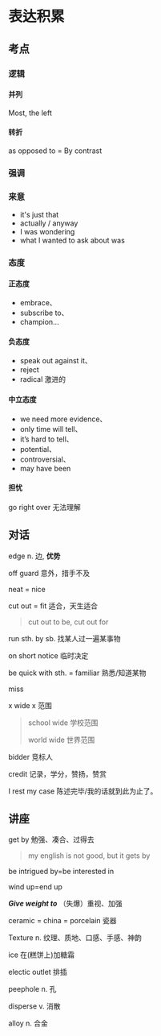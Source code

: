 # 表达积累

## 考点

### 逻辑

#### 并列

Most, the left

#### 转折

as opposed to = By contrast

### 强调



### 来意

- it's just that
- actually / anyway
- I was wondering
- what I wanted to ask about was

### 态度

#### 正态度

- embrace、
- subscribe to、
- champion...

#### 负态度

- speak out against it、
- reject
- radical 激进的

#### 中立态度

- we need more evidence、
- only time will tell、
- it’s hard to tell、
- potential、 
- controversial、
- may have been

#### 担忧

go right over 无法理解

## 对话

edge n. 边, **优势**

off guard 意外，措手不及

neat = nice

cut out = fit 适合，天生适合

> cut out to be, cut out for

run sth. by sb. 找某人过一遍某事物

on short notice 临时决定

be quick with sth. = familiar 熟悉/知道某物

miss

x wide x 范围

> school wide 学校范围
>
> world wide 世界范围

bidder 竞标人

credit 记录，学分，赞扬，赞赏

I rest my case 陈述完毕/我的话就到此为止了。

## 讲座

get by 勉强、凑合、过得去

> my english is not good, but it gets by

be intrigued by=be interested in

wind up=end up

**_Give weight to_** （失爆）重视、加强

ceramic = china = porcelain 瓷器

Texture n. 纹理、质地、口感、手感、神韵

ice 在(糕饼上)加糖霜

electic outlet 排插

peephole n. 孔

disperse v. 消散

alloy n. 合金

